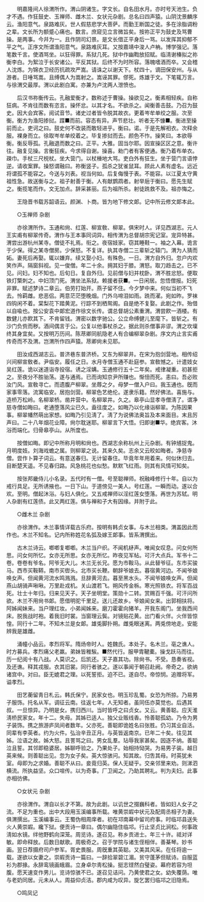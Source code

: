 <!-- { "loadSidebar": true } -->
　　明嘉隆间人徐渭所作。渭山阴诸生。字文长。自名田水月。亦时号天池生。负才不遇。作狂鼓史、玉禅师、雌木兰、女状元杂剧。总名曰四声猿。山阴沈景麟序云。渔阳意气。泉路难灰。世人假慈悲学大菩萨。而勤王断国之徒。多在涂脂调粉之辈。文长所为额蹙心痛也。数言。庶窥见立言微旨矣。按祢正平为鼓史及骂曹操。是两事。今幷为一。且作阴司幻景。是文长借正平身后一骂。以发挥其抑郁不平之气。正序文所谓渔阳意气。泉路难灰耳。又按嘉靖中浚人卢柟。博学强记。落笔数千言。使酒骂坐。以狂得罪。系狱几死。狱中作幽鞫放招赋。临淸谢榛拟之祢衡李白。为絮泣于长安诸公。平反其狱。后终不为时所容。落魄嗜酒而卒。又会稽人沈炼。为锦衣卫经历抗疏攻严嵩。请诛之以谢天下。杖四十。谪田保安州。与从游者。日唾骂嵩。且缚偶人为嵩射之。嵩诬其罪。僇死。炼雄于文。下笔辄万言。与徐渭交最厚。渭以此剧白寓。亦兼为卢沈两人泄愤也。 

　　后汉书祢衡传云。孔融爱衡才。数称述于曹操。操欲见之。衡素相轻疾。自称狂病。不肯往而数有恣言。操怀忿。以其才名。不欲杀之。闻衡善击鼓。乃召为鼓史。因大会宾客。阅试音节。诸史过者皆令脱其故衣。更着岑牟单绞之服。次至衡。衡方为渔阳掺挝。蹀■而前。容态有异。声节悲壮。听者无不慷■。衡进至操前而止。吏诃之曰。鼓史何不改装而敢轻进乎。衡曰。诺。于是先解衵衣。次释余服。裸身而立。徐取岑牟单绞着之。毕复掺挝而去。颜色不怍。操笑曰。本欲辱衡。衡反辱孤。孔融退而数之曰。正平。大雅。固当尔耶。因宣操区区之意。衡许往。融复见操。言衡狂疾。今求得自谢。操喜。勑门者有客便通。衡乃着布单衣。疎巾。手杖三尺棁杖。坐大营门。以杖棰地大骂。吏白外有狂生。坐于营门言语悖逆。请收案罪。操怒谓融曰。祢衡竖子。孤杀之犹雀鼠耳。顾此人素有虚名。远近将谓孤不能容之。今送与刘表。视当何如。后复侮慢于表。不能容。以江夏太守黄祖性急。故送衡与之。祖子射善于衡。人有献鹦鹉者。射举巵于衡曰。愿先生赋之。衡揽笔而作。文无加点。辞采甚丽。后为祖所杀。射徒跣救不及。祖亦悔之。 

　　王隐晋书载苏韶语云。颜渊、卜商。皆为地下修文郞。记中所云修文郞本此。 

　　○玉禅师 杂剧 

　　亦徐渭所作。玉通和尙、红莲、柳宣敎、柳翠。俱宋时人。详见西湖志。元人王实甫有柳翠传奇。渭作与王本事同词异。相传渭为总督胡宗宪记室。宠异特甚。渭尝出游杭州某寺。僧徒不礼焉。衔之。夜宿妓家。窃其睡鞋一。袖之入幕。诡言于少保。得之某寺僧房。少保怒。不复详。执其寺僧二三辈斩之辕门。渭为人猜而妬。妻死后再娶。辄以嫌弃。续又娶小妇。有殊色。一日。渭方自外归。忽户内欢笑作声。隔窗斜视。见一俊僧。年二十余。拥其妇于膝。渭怒。取刀趋击之。已不见。问妇。妇不知也。后旬日。复自外归。见前僧与妇并枕卧。渭不胜忿怒。便取铁灯檠刺之。中妇顶门死。渭坐法系狱。赖援者获■。一日闲居。忽悟僧报。妇死非罪。赋述梦诗二章云。伯劳打始开。燕子留不住。今夕梦中来。何似当初不飞去。怜羁雌。悲恶侣。两意茫茫堕晚烟。门外乌啼泪如雨。跣而濯。宛如昨。罗袜四钩闲不着。棠梨花下踏黄泥。行踪不到栖鸳阁。自是绝不复娶。此剧之作。殆借以自喩也。按公安袁中郞宏道作徐文长传。谓总督胡公素重渭。渭尝飮一酒楼。有数健儿亦飮其下。不肯留钱。渭密以数字驰公。公立命缚健儿至麾下。皆斩之。有沙门负赀而秽。酒间偶言于公。公复以他事杖杀之。据此则杀僧事非谬。渭之坎壈终其身宜矣。又按明万历间。陈荩卿同航隐老人有合编柳翠杂剧。序文内止言实甫传奇而不及渭。岂渭所作四声猿。荩卿尙未见耶。 

　　田汝成西湖志云。普济巷东普济桥。又东为柳翠井。在宋为抱剑营地。相传绍兴间柳宣敎者。尹临安。履任之日。水月寺僧玉通不赴庭参。宣敎憾之。计遣妓女吴红莲。诡以迷道诣寺投宿。诱之淫媾。玉通修行五十二年矣。戒律凝重。初甚拒之。至夜分不胜骀荡。遂与通焉。已而询知京尹所赚也。惭忸而死。恚曰。吾必败汝门风。宣敎寻亡。而遗腹产柳翠。坐蓐之夕。母梦一僧入户曰。我玉通也。旣而家事零落。流寓临安。居抱剑营。柳翠色艺绝伦。遂隶乐籍。然好佛法。喜施与。造桥万松岭。名柳翠桥。凿井营中。名柳翠井。久之。皋亭山显孝寺僧淸了。谓净慈寺僧如晦曰。老通堕落风尘已久。盍往度之。如晦乃以化缘诣柳翠。为陈因果事。柳翠幡然萌出家想。如晦乃引见淸了。淸了为说佛法奥旨及本来面目。末且厉声曰。二十八年烟花业障。尙尔耽迷耶。柳翠言下大悟。归即谢■华。绝宾客。沐浴而端化。归骨皋亭山。从所度也。 

　　按僧如晦。即记中所称月明和尙也。西湖志余称杭州上元杂剧。有钟馗捉鬼。月明度妓。刘海戏蟾之属。则柳翠之说。其来久矣。志余又云皎如晦者。净慈寺僧。尝作卜算子词云。有意送春归。无计留春住。毕竟年年用着来。何似休归去。目断楚天遥。不见春归路。风急桃花也似愁。默默飞红雨。则其有风情可知矣。 

　　按张邦畿侍儿小名录。五代时有一僧。号至聪禅师。祝融峰修行十年。自以为戒行具足。无所诱掖也。一日下山。于道傍见一美人。号红莲。一瞬而动。遂以合欢。至明。僧起沐浴。与妇人俱化。又五戒禅师以淫红莲女堕落。再世为苏轼。明人杂剧有红莲债。此又两红莲。俱与禅和子大有因缘。并附于此。 

　　○雌木兰 杂剧 

　　亦徐渭作。木兰事情详载古乐府。按明有韩贞女事。与木兰相类。渭盖因此而作也。木兰不知名。记内所称姓花名弧及嫁王郞事。皆系渭撰出。 

　　古木兰诗云。喞喞复喞喞。木兰当户织。不闻机柕声。唯闻女叹息。问女何所思。问女何所忆。女亦无所思。女亦无所忆。昨夜见军帖。可汗大点兵。军书十二卷。卷卷有爷名。阿爷无大儿。木兰无长兄。愿为市鞍马。从此替爷征。东市买骏马。西市买鞍鞯。南市买辔头。北市买长鞭。朝辞爷娘去。暮宿黄河边。不闻爷娘唤女声。但闻黄河流水鸣溅溅。旦辞黄河去。暮至黑水头。不闻爷娘唤女声。但闻燕山胡骑声啾啾。万里赴戎机。关山渡若飞。朔风传金柝。寒光照铁衣。将军百战死。壮士十年归。归来见天子。天子坐明堂。策勋十二转。赏赐百千强。可汗问所欲。木兰不用尙书郞。愿借明驼千里足。送儿还故乡。爷娘闻女来。出郭相扶将。阿姊闻妹来。当户理红妆。小弟闻姊来。磨刀霍霍向猪羊。开我东阁门。坐我西间床。脱我战时袍。着我旧时裳。当窗理云鬓。对镜贴花黄。出门看火伴。火伴皆惊惶。同行十二年。不知木兰是女郞。雄兎脚扑朔。雌兎眼迷离。两兎傍地走。安能辨我是雄雌。 

　　涌幢小品云。孝烈将军。隋炀帝时人。姓魏氏。本处子。名木兰。亳之谯人。时方募兵。孝烈痛父老羸。弟妹皆稚騃。■然代行。服甲胄鞬橐。操戈跃马而往。历一纪阅十有八战。人莫识之。后凯还。天子嘉其功。除尙书。不受。恳奏省视。及还谯。释其戎服。衣其旧裳。同行者骇之。遂以事闻于朝召赴阙。帝奇之。欲纳诸宫中。对曰。臣无媲君之理。以死誓拒。迫不已。遂自尽。帝惊悯。追赠将军。谥孝烈。 

　　田艺蘅留靑日札云。韩氏保宁。民家女也。明玉珍乱蜀。女恐为所掠。乃易男子服饰。托名从军。调征云南。往返七年。人无知者。虽同伍亦莫觉也。后遇其叔。一旦惊异。乃明是女。携归西川。当时皆呼之曰贞女。又云。黄善聪。应天淮淸桥民家女。年十二。失母。其姊已适人。独父业贩线香。怜善聪孤幼。乃令为男子装饰。携之旅游庐凤间者数年。父亦死。善聪即诡姓名曰张胜。仍习其业自活。同辈有李英者。约为火件。弘治辛丑正月。与英皆返南京。已年二十矣。往见其姊。泣语之故。姊大怒。且詈骂之曰。男女乱羣。玷辱我家甚矣。因逐不纳。善聪泣且誓。其邻即稳婆居。姊聊呼验之。乃果处子。始相持恸哭。为易男子装。越日英来候。则善聪出见。忽为女子矣。英大惊骇问。知其故。归吿其母。时英犹未室。母即为之求婚。善聪不从曰。妾竟归英。保人无疑乎。交亲邻里来劝。则涕泗横流。所执益坚。众口喧传。以为奇事。厂卫闻之。乃助其聘礼。判为夫妇。此事亦相彷佛。 

　　○女状元 杂剧 

　　亦徐渭作。渭自以长才不第。故为此剧。以讥世之掇巍科者。皆如妇人女子之流。不足为重也。出中大段用玉溪编事所载。唯黄崇嘏中状元及配周丞相子为妻。俱渭撰出。玉溪编事云。王蜀伪相周庠者。初在邛南幕中留司府事。时临邛县送失火人黄崇嘏。纔下狱。便贡诗一章曰。偶尔幽隐住临邛。行止坚贞比涧松。何事政淸如水镜。绊他野鹤向深笼。周览诗。遂召见。称乡贡进士。年三十许。祗对详敏。即命释放。后数日献歌。周极奇之。召于学院与诸生侄相伴。善棊琴。妙书画。翌日荐摄府司户参军。胥史畏服。周旣重其英聪。又美其风采。在任将逾一载。遂欲以女妻之。崇嘏贡诗一篇曰。一辞拾翠碧江湄。贫守蓬茅但赋诗。自服蓝衫为郡掾。永辞鸾镜画蛾眉。立身卓尔靑松操。挺志铿然白璧姿。幕府若容为坦腹。愿天速变作男儿。览诗惊骇不已。遂召见诘问。乃黄使君之女。幼失覆荫。唯与老奶同居。元未从人。周益仰贞洁。郡内咸为叹异。旋乞罢归临邛之旧隐焉。 

　　○鸣凤记 

